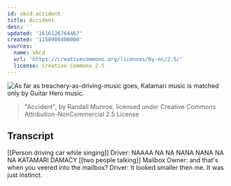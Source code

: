 ```yaml
---
id: xkcd.accident
title: Accident
desc: ''
updated: '1616126764467'
created: '1158908400000'
sources:
  name: xkcd
  url: 'https://creativecommons.org/licenses/by-nc/2.5/'
  license: Creative Commons 2.5
---
```

![As far as treachery-as-driving-music goes, Katamari music is matched only by Guitar Hero music.](https://imgs.xkcd.com/comics/accident.png)
> "Accident", by Randall Munroe, licensed under Creative Commons Attribution-NonCommercial 2.5 License

## Transcript
[[Person driving car while singing]]
Driver: NAAAA NA NA NANA NANA NA NA KATAMARI DAMACY
[[two people talking]]
Mailbox Owner: and that's when you veered into the mailbox?
Driver: It looked smaller then me. It was just instinct.
